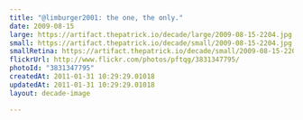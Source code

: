 ```yaml
---
title: "@limburger2001: the one, the only."
date: 2009-08-15
large: https://artifact.thepatrick.io/decade/large/2009-08-15-2204.jpg
small: https://artifact.thepatrick.io/decade/small/2009-08-15-2204.jpg
smallRetina: https://artifact.thepatrick.io/decade/small/2009-08-15-2204@2x.jpg
flickrUrl: http://www.flickr.com/photos/pftqg/3831347795/
photoId: "3831347795"
createdAt: 2011-01-31 10:29:29.01018
updatedAt: 2011-01-31 10:29:29.01018
layout: decade-image

---
```


